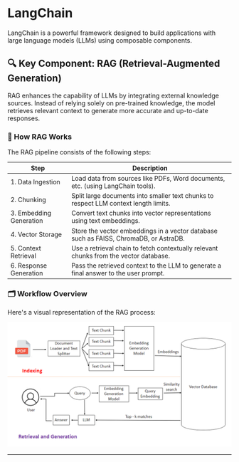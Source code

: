 # LangChain

LangChain is a powerful framework designed to build applications with large language models (LLMs) using composable components.

## 🔍 Key Component: RAG (Retrieval-Augmented Generation)

RAG enhances the capability of LLMs by integrating external knowledge sources. Instead of relying solely on pre-trained knowledge, the model retrieves relevant context to generate more accurate and up-to-date responses.

### 🧠 How RAG Works

The RAG pipeline consists of the following steps:

| Step                          | Description                                                                                  |
|-------------------------------|----------------------------------------------------------------------------------------------|
| 1. Data Ingestion             | Load data from sources like PDFs, Word documents, etc. (using LangChain tools).              |
| 2. Chunking                   | Split large documents into smaller text chunks to respect LLM context length limits.         |
| 3. Embedding Generation       | Convert text chunks into vector representations using text embeddings.                      |
| 4. Vector Storage             | Store the vector embeddings in a vector database such as FAISS, ChromaDB, or AstraDB.        |
| 5. Context Retrieval          | Use a retrieval chain to fetch contextually relevant chunks from the vector database.        |
| 6. Response Generation        | Pass the retrieved context to the LLM to generate a final answer to the user prompt.         |

### 🗂 Workflow Overview

Here's a visual representation of the RAG process:

![RAG workflow](image.png)

---